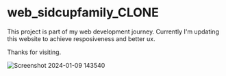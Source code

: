 # web_sidcupfamily_CLONE

This project is part of my web development journey.
Currently I'm updating this website to achieve resposiveness and better ux.

Thanks for visiting.

![Screenshot 2024-01-09 143540](https://github.com/RA2211003010031/web_sidcupfamily_CLONE/assets/125070264/b0126aeb-5fe3-45c1-9b83-897ecddfc4e9)
